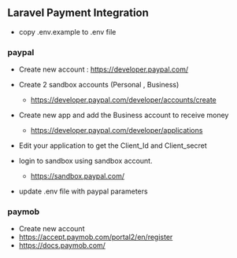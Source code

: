 
## Laravel Payment Integration 


- copy .env.example to .env file

### paypal

- Create new account : https://developer.paypal.com/
- Create 2 sandbox accounts (Personal , Business)
   - https://developer.paypal.com/developer/accounts/create
- Create new app and add the Business account to receive money
  - https://developer.paypal.com/developer/applications
- Edit your application to get the Client_Id and Client_secret
- login to sandbox using sandbox account.
  - https://sandbox.paypal.com/

- update .env file with paypal parameters


### paymob

- Create new account
- https://accept.paymob.com/portal2/en/register
- https://docs.paymob.com/


